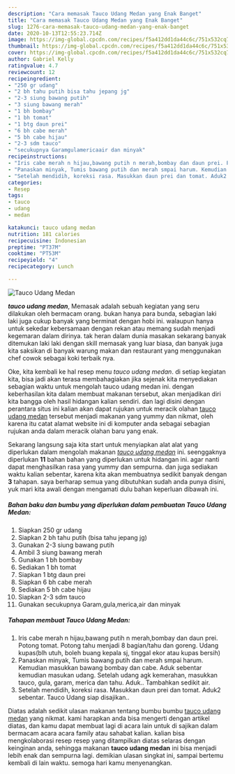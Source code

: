 ```yaml
---
description: "Cara memasak Tauco Udang Medan yang Enak Banget"
title: "Cara memasak Tauco Udang Medan yang Enak Banget"
slug: 1276-cara-memasak-tauco-udang-medan-yang-enak-banget
date: 2020-10-13T12:55:23.714Z
image: https://img-global.cpcdn.com/recipes/f5a412dd1da44c6c/751x532cq70/tauco-udang-medan-foto-resep-utama.jpg
thumbnail: https://img-global.cpcdn.com/recipes/f5a412dd1da44c6c/751x532cq70/tauco-udang-medan-foto-resep-utama.jpg
cover: https://img-global.cpcdn.com/recipes/f5a412dd1da44c6c/751x532cq70/tauco-udang-medan-foto-resep-utama.jpg
author: Gabriel Kelly
ratingvalue: 4.7
reviewcount: 12
recipeingredient:
- "250 gr udang"
- "2 bh tahu putih bisa tahu jepang jg"
- "2-3 siung bawang putih"
- "3 siung bawang merah"
- "1 bh bombay"
- "1 bh tomat"
- "1 btg daun prei"
- "6 bh cabe merah"
- "5 bh cabe hijau"
- "2-3 sdm tauco"
- "secukupnya Garamgulamericaair dan minyak"
recipeinstructions:
- "Iris cabe merah n hijau,bawang putih n merah,bombay dan daun prei. Potong tomat. Potong tahu menjadi 8 bagian/tahu dan goreng. Udang kupas(blh utuh, boleh buang kepala sj, tinggal ekor atau kupas bersih)"
- "Panaskan minyak, Tumis bawang putih dan merah smpai harum. Kemudian masukkan bawang bombay dan cabe. Aduk sebentar kemudian masukan udang. Setelah udang agk kemerahan, masukkan tauco, gula, garam, merica dan tahu. Aduk.. Tambahkan sedikit air."
- "Setelah mendidih, koreksi rasa. Masukkan daun prei dan tomat. Aduk2 sebentar. Tauco Udang siap disajikan.."
categories:
- Resep
tags:
- tauco
- udang
- medan

katakunci: tauco udang medan 
nutrition: 181 calories
recipecuisine: Indonesian
preptime: "PT37M"
cooktime: "PT53M"
recipeyield: "4"
recipecategory: Lunch

---
```



![Tauco Udang Medan](https://img-global.cpcdn.com/recipes/f5a412dd1da44c6c/751x532cq70/tauco-udang-medan-foto-resep-utama.jpg)

<b><i>tauco udang medan</i></b>, Memasak adalah sebuah kegiatan yang seru dilakukan oleh bermacam orang. bukan hanya para bunda, sebagian laki laki juga cukup banyak yang berminat dengan hobi ini. walaupun hanya untuk sekedar kebersamaan dengan rekan atau memang sudah menjadi kegemaran dalam dirinya. tak heran dalam dunia masakan sekarang banyak ditemukan laki laki dengan skill memasak yang luar biasa, dan banyak juga kita saksikan di banyak warung makan dan restaurant yang menggunakan chef cowok sebagai koki terbaik nya.



Oke, kita kembali ke hal resep menu <i>tauco udang medan</i>. di setiap kegiatan kita, bisa jadi akan terasa membahagiakan jika sejenak kita menyediakan sebagian waktu untuk mengolah tauco udang medan ini. dengan keberhasilan kita dalam membuat makanan tersebut, akan menjadikan diri kita bangga oleh hasil hidangan kalian sendiri. dan lagi disini dengan perantara situs ini kalian akan dapat rujukan untuk meracik olahan <u>tauco udang medan</u> tersebut menjadi makanan yang yummy dan nikmat, oleh karena itu catat alamat website ini di komputer anda sebagai sebagian rujukan anda dalam meracik olahan baru yang enak.


Sekarang langsung saja kita start untuk menyiapkan alat alat yang diperlukan dalam mengolah makanan <u><i>tauco udang medan</i></u> ini. seenggaknya diperlukan <b>11</b> bahan bahan yang diperlukan untuk hidangan ini. agar nanti dapat menghasilkan rasa yang yummy dan sempurna. dan juga sediakan waktu kalian sebentar, karena kita akan membuatnya sedikit banyak dengan <b>3</b> tahapan. saya berharap semua yang dibutuhkan sudah anda punya disini, yuk mari kita awali dengan mengamati dulu bahan keperluan dibawah ini.

<!--inarticleads1-->

##### Bahan baku dan bumbu yang diperlukan dalam pembuatan Tauco Udang Medan:

1. Siapkan 250 gr udang
1. Siapkan 2 bh tahu putih (bisa tahu jepang jg)
1. Gunakan 2-3 siung bawang putih
1. Ambil 3 siung bawang merah
1. Gunakan 1 bh bombay
1. Sediakan 1 bh tomat
1. Siapkan 1 btg daun prei
1. Siapkan 6 bh cabe merah
1. Sediakan 5 bh cabe hijau
1. Siapkan 2-3 sdm tauco
1. Gunakan secukupnya Garam,gula,merica,air dan minyak




<!--inarticleads2-->

##### Tahapan membuat Tauco Udang Medan:

1. Iris cabe merah n hijau,bawang putih n merah,bombay dan daun prei. Potong tomat. Potong tahu menjadi 8 bagian/tahu dan goreng. Udang kupas(blh utuh, boleh buang kepala sj, tinggal ekor atau kupas bersih)
1. Panaskan minyak, Tumis bawang putih dan merah smpai harum. Kemudian masukkan bawang bombay dan cabe. Aduk sebentar kemudian masukan udang. Setelah udang agk kemerahan, masukkan tauco, gula, garam, merica dan tahu. Aduk.. Tambahkan sedikit air.
1. Setelah mendidih, koreksi rasa. Masukkan daun prei dan tomat. Aduk2 sebentar. Tauco Udang siap disajikan..




Diatas adalah sedikit ulasan makanan tentang bumbu bumbu <u>tauco udang medan</u> yang nikmat. kami harapkan anda bisa mengerti dengan artikel diatas, dan kamu dapat membuat lagi di acara lain untuk di sajikan dalam bermacam acara acara family atau sahabat kalian. kalian bisa mengkolaborasi resep resep yang ditampilkan diatas selaras dengan keinginan anda, sehingga makanan <b>tauco udang medan</b> ini bisa menjadi lebih enak dan sempurna lagi. demikian ulasan singkat ini, sampai bertemu kembali di lain waktu. semoga hari kamu menyenangkan.
